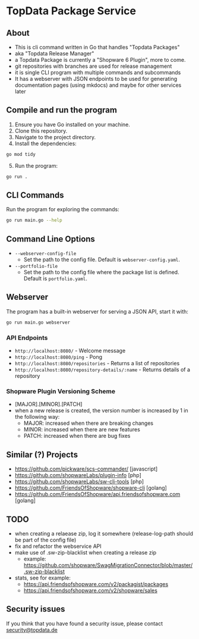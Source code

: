 # TopData Package Service

## About
- This is cli command written in Go that handles "Topdata Packages"
- aka "Topdata Release Manager"
- a Topdata Package is currently a "Shopware 6 Plugin", more to come.
- git repositories with branches are used for release management 
- it is single CLI program with multiple commands and subcommands
- It has a webserver with JSON endpoints to be used for generating documentation pages (using mkdocs) and maybe for other services later

## Compile and run the program

1. Ensure you have Go installed on your machine.
2. Clone this repository.
3. Navigate to the project directory.
4. Install the dependencies:
```bash
go mod tidy
```
5. Run the program:
```bash
go run .
```


## CLI Commands
Run the program for exploring the commands:
```bash
go run main.go --help
```

## Command Line Options
- `--webserver-config-file`
  - Set the path to the config file. Default is `webserver-config.yaml`.
- `--portfolio-file`
  - Set the path to the config file where the package list is defined. Default is `portfolio.yaml`. 



## Webserver
The program has a built-in webserver for serving a JSON API, start it with:
```bash
go run main.go webserver
```

### API Endpoints

- `http://localhost:8080/` - Welcome message
- `http://localhost:8080/ping` - Pong
- `http://localhost:8080/repositories` - Returns a list of repositories
- `http://localhost:8080/repository-details/:name` - Returns details of a repository



### Shopware Plugin Versioning Scheme
- [MAJOR].[MINOR].[PATCH]
- when a new release is created, the version number is increased by 1 in the following way:
  - MAJOR: increased when there are breaking changes
  - MINOR: increased when there are new features
  - PATCH: increased when there are bug fixes 

## Similar (?) Projects 
- https://github.com/pickware/scs-commander/ [javascript]
- https://github.com/shopwareLabs/plugin-info [php]
- https://github.com/shopwareLabs/sw-cli-tools [php]
- https://github.com/FriendsOfShopware/shopware-cli [golang]
- https://github.com/FriendsOfShopware/api.friendsofshopware.com [golang]
 


## TODO
- when creating a relaease zip, log it somewhere (release-log-path should be part of the config file)
- fix and refactor the webservice API
- make use of .sw-zip-blacklist when creating a release zip
    - example: https://github.com/shopware/SwagMigrationConnector/blob/master/.sw-zip-blacklist
- stats, see for example:
    - https://api.friendsofshopware.com/v2/packagist/packages
    - https://api.friendsofshopware.com/v2/shopware/sales


## Security issues
If you think that you have found a security issue, please contact security@topdata.de


